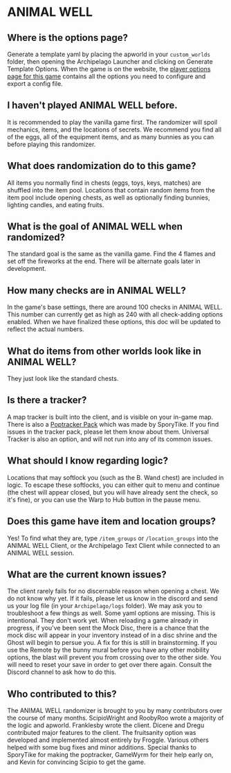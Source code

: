 # ANIMAL WELL

## Where is the options page?
Generate a template yaml by placing the apworld in your `custom_worlds` folder, then opening the Archipelago Launcher and clicking on Generate Template Options.
When the game is on the website,
the [player options page for this game](../player-options) contains all the options you need to configure and export a config file.

## I haven't played ANIMAL WELL before.
It is recommended to play the vanilla game first. The randomizer will spoil mechanics, items, and the locations of secrets.
We recommend you find all of the eggs, all of the equipment items, and as many bunnies as you can before playing this randomizer.

## What does randomization do to this game?
All items you normally find in chests (eggs, toys, keys, matches) are shuffled into the item pool.
Locations that contain random items from the item pool include opening chests, as well as optionally finding bunnies, lighting candles, and eating fruits.

## What is the goal of ANIMAL WELL when randomized?
The standard goal is the same as the vanilla game. Find the 4 flames and set off the fireworks at the end.
There will be alternate goals later in development.

## How many checks are in ANIMAL WELL?
In the game's base settings, there are around 100 checks in ANIMAL WELL. This number can currently get as high as 240 with all check-adding options enabled.
When we have finalized these options, this doc will be updated to reflect the actual numbers.

## What do items from other worlds look like in ANIMAL WELL?
They just look like the standard chests.

## Is there a tracker?
A map tracker is built into the client, and is visible on your in-game map.
There is also a [Poptracker Pack](https://github.com/SporyTike/ANIMAL-WELL-AP-Tracker/releases/latest) which was made by SporyTike.
If you find issues in the tracker pack, please let them know about them.
Universal Tracker is also an option, and will not run into any of its common issues.

## What should I know regarding logic?
Locations that may softlock you (such as the B. Wand chest) are included in logic. To escape these softlocks, you can either quit to menu and continue (the chest will appear closed, but you will have already sent the check, so it's fine), or you can use the Warp to Hub button in the pause menu.

## Does this game have item and location groups?
Yes! To find what they are, type `/item_groups` or `/location_groups` into the ANIMAL WELL Client, or the Archipelago Text Client while connected to an ANIMAL WELL session.

## What are the current known issues?
The client rarely fails for no discernable reason when opening a chest. We do not know why yet. If it fails, please let us know in the discord and send us your log file (in your `Archipelago/logs` folder). We may ask you to troubleshoot a few things as well.
Some yaml options are missing. This is intentional. They don't work yet.
When reloading a game already in progress, if you've been sent the Mock Disc, there is a chance that the mock disc will appear in your inventory instead of in a disc shrine and the Ghost will begin to persue you. A fix for this is still in brainstorming.
If you use the Remote by the bunny mural before you have any other mobility options, the blast will prevent you from crossing over to the other side. You will need to reset your save in order to get over there again. Consult the Discord channel to ask how to do this.

## Who contributed to this?
The ANIMAL WELL randomizer is brought to you by many contributors over the course of many months.
ScipioWright and RoobyRoo wrote a majority of the logic and apworld.
Franklesby wrote the client. Dicene and Dregu contributed major features to the client.
The fruitsanity option was developed and implemented almost entirely by Froggle.
Various others helped with some bug fixes and minor additions.
Special thanks to SporyTike for making the poptracker, GameWyrm for their help early on, and Kevin for convincing Scipio to get the game.
